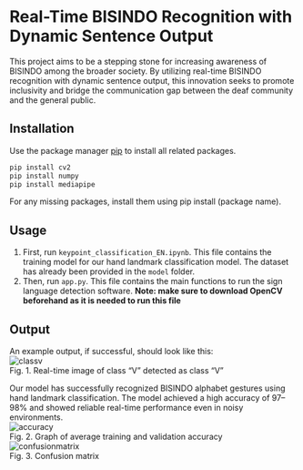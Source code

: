 # Real-Time BISINDO Recognition with Dynamic Sentence Output

This project aims to be a stepping stone for increasing awareness of BISINDO among the broader society. By utilizing real-time BISINDO recognition with dynamic sentence output, this innovation seeks to promote inclusivity and bridge the communication gap between the deaf community and the general public.
## Installation

Use the package manager [pip](https://pip.pypa.io/en/stable/) to install all related packages.

```bash
pip install cv2
pip install numpy
pip install mediapipe
```
For any missing packages, install them using pip install (package name).
## Usage
1. First, run `keypoint_classification_EN.ipynb`. This file contains the training model for our hand landmark classification model. The dataset has already been provided in the `model` folder.
2. Then, run `app.py`. This file contains the main functions to run the sign language detection software. **Note: make sure to download OpenCV beforehand as it is needed to run this file**


## Output

An example output, if successful, should look like this:\
![classv](https://github.com/user-attachments/assets/baeb39ea-c3e6-4d17-8216-a6fb50f127b4)\
Fig. 1.	Real-time image of class “V” detected as class “V”

Our model has successfully recognized BISINDO alphabet gestures using hand landmark classification. The model achieved a high accuracy of 97–98% and showed reliable real-time performance even in noisy environments.\
![accuracy](https://github.com/user-attachments/assets/30b5c080-be6a-452d-92b5-73477f4d1468)\
Fig. 2.	Graph of average training and validation accuracy\
![confusionmatrix](https://github.com/user-attachments/assets/a66dee4b-90c5-4c50-9406-47e5bfd9ff81)\
Fig. 3.	Confusion matrix





